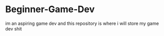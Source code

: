 # Beginner-Game-Dev
im an aspiring game dev and this repository is where i will store my game dev shit
